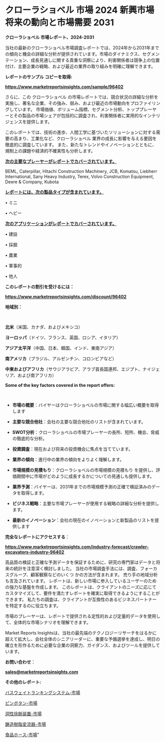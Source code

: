 # クローラショベル 市場 2024 新興市場 将来の動向と市場需要 2031

<strong>クローラショベル 市場レポート、2024-2031</strong>

当社の最新のクローラショベル市場調査レポートでは、2024年から2031年までの傾向と機会の詳細な分析が提供されています。市場のダイナミクス、セグメンテーション、成長見通しに関する貴重な洞察により、利害関係者は競争上の位置付け、主要企業の戦略、および最近の業界の取り組みを明確に理解できます。



<strong>レポートのサンプル コピーを取得:</strong> <a href=https://www.marketreportsinsights.com/sample/96402>

<strong><u>https://www.marketreportsinsights.com/sample/96402</u></strong></a>

さらに、この クローラショベル の市場レポートでは、競合状況の詳細な分析を実施し、著名な企業、その強み、弱み、および最近の市場動向をプロファイリングしています。 市場価値、ボリューム指標、セグメント分析、トッププレーヤーとその製品の市場シェアが包括的に調査され、利害関係者に実用的なインテリジェンスを提供します。

このレポートでは、技術の進歩、人間工学に基づいたソリューションに対する需要の高まり、工業化など、クローラショベル 業界の成長に影響を与える要因を徹底的に調査しています。 また、新たなトレンドやイノベーションとともに、規制上の課題や経済的不確実性も分析します。



<strong><u>次の主要なプレーヤーがレポートでカバーされています。</u></strong>

BEML, Caterpillar, Hitachi Construction Machinery, JCB, Komatsu, Liebherr International, Sany Heavy Industry, Terex, Volvo Construction Equipment, Deere & Company, Kubota



<strong><u><b>レポートには、次の製品タイプが含まれています。</b></u></strong>

• ミニ

• ヘビー



<strong><u><b>次のアプリケーションがレポートでカバーされています。</b></u></strong>

• 建設

• 採掘

• 農業

• 軍事的

• 他人



<strong><b>このレポートの割引を受けるには：</b></strong>

<a href=https://www.marketreportsinsights.com/discount/96402>

<strong><u>https://www.marketreportsinsights.com/discount/96402</u></strong></a>



<strong>地域別：</strong>

<strong> </strong>



<strong>北米</strong>（米国、カナダ、およびメキシコ）



<strong>ヨーロッパ</strong>（ドイツ、フランス、英国、ロシア、イタリア）



<strong>アジア太平洋</strong>（中国、日本、韓国、インド、東南アジア）



<strong>南アメリカ</strong>（ブラジル、アルゼンチン、コロンビアなど）



<strong>中東およびアフリカ</strong>（サウジアラビア、アラブ首長国連邦、エジプト、ナイジェリア、および南アフリカ）



<strong>Some of the key factors covered in the report offers:</strong>

<strong> </strong>
<ul>
  <li>

<strong>市場の概要</strong>：バイヤーはクローラショベルの市場に関する幅広い概要を取得します</li>
  <li>

<strong>主要な競合他社</strong>：会社の主要な競合他社のリストが含まれています。</li>
  <li>

<strong>SWOT分析</strong>：クローラショベルの市場プレーヤーの長所、短所、機会、脅威の徹底的な分析。</li>
  <li>

<strong>投資調査</strong>：現在および将来の投資機会に焦点を当てています。</li>
  <li>

<strong>業界の傾向</strong>：進行中の業界の傾向をよりよく理解します。</li>
  <li>

<strong>市場規模の見積もり</strong>：クローラショベルの市場規模の見積もり を提供し、評価期間中に市場がどのように成長するかについての見通しも提供します。</li>
  <li>

<strong>業界予測</strong>：バイヤーは、2031年までの市場規模予測の正確で検証済みのデータを取得します。</li>
  <li>

<strong>ビジネス戦略</strong>：主要な市場プレーヤーが使用する戦略の詳細な分析を提供します。</li>
  <li>

<strong>最新のイノベーション</strong>：会社の現在のイノベーションと新製品のリストを提供します</li>
</ul>


<strong>完全なレポートにアクセスする</strong>：

<a href=https://www.marketreportsinsights.com/industry-forecast/crawler-excavators-industry-96402>

<strong><u>https://www.marketreportsinsights.com/industry-forecast/crawler-excavators-industry-96402</u></strong></a>

高品質の検証と正確な予測データを保証するために、研究の専門家はデータと将来の統計を注意深く検討しました。 当社の市場調査手法には、調査、フォーカスグループ、顧客観察などのいくつ かの方法が含まれます。 売り手の地域分析も言及されています。 レポートは、新しい市場に参入しているユーザーのための強力な基盤を作成します。 このレポートは、クライアントのニーズに応じてカスタマイズして、要件を満たすレポートを確実に取得できるようにすることができます。 私たちの調査は、クライアントが互換性のあるビジネスパートナーを特定するのに役立ちます。

市場のプレーヤーは、レポートで提供される定性的および定量的データを使用して、全体的な市場シナリオを理解できます。

Market Reports Insightsは、当社の最先端のテクノロジーリサーチをはるかに超えて拡大し、会社全体のシニアリーダーに、重要な予備選挙を達成し、明日の確立を形作るために必要な企業の洞察力、ガイダンス、およびツールを提供しています。



<strong><b>お問い合わせ</b></strong>：

<a href=mailto:sales@marketreportsinsights.com>

<strong><u>sales@marketreportsinsights.com</u></strong></a>



<strong>その他のレポート:</strong>

<a href=https://www.linkedin.com/pulse/バスウェイトランキングシステム-市場-2030-年までの需要に焦点を当てた-zly1f/>バスウェイトランキングシステム-市場</a>

<a href=https://www.linkedin.com/pulse/ピンボタン-市場-2023-新興市場-将来の動向と市場需要-2030-trend-titans-360-analysis-sttof/>ピンボタン-市場</a>

<a href=https://www.linkedin.com/pulse/洞性徐脈装置-市場-2023-収益と成長ドライバー-2030-data-dive-discoveries-24-analysis-iyhgf/>洞性徐脈装置-市場</a>

<a href=https://www.linkedin.com/pulse/鋳造樹脂変流器-市場-2023-収益と成長ドライバー-2030-trend-tracking-toolbox-24-analysis-w5nxf/>鋳造樹脂変流器-市場</a>

<a href=https://www.linkedin.com/pulse/食品ホース-市場-2023-推進要因と成長機会-2030-consumer-connection-collective-360-lrd4f/>食品ホース-市場</a>"
